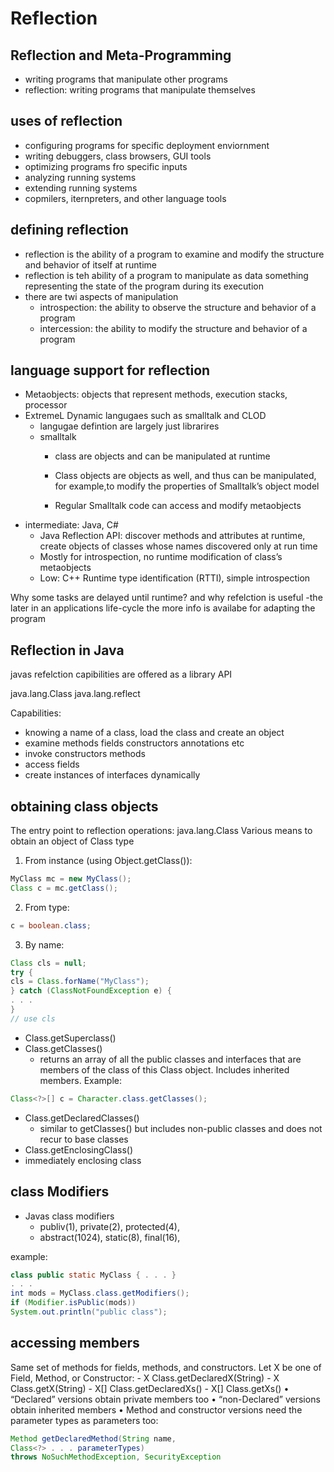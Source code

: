 # Reflection

## Reflection and Meta-Programming
- writing programs that manipulate other programs
- reflection: writing programs that manipulate themselves

## uses of reflection
- configuring programs for specific deployment enviornment
- writing debuggers, class browsers, GUI tools
- optimizing programs fro specific inputs
- analyzing running systems
- extending running systems
- copmilers, iternpreters, and other language tools

## defining reflection
- reflection is the ability of a program to examine and modify the structure and behavior of itself at runtime
- reflection is teh ability of a program to manipulate as data something representing the state of the program during its execution
- there are twi aspects of manipulation
    - introspection: the ability to observe the structure and behavior of a program
    - intercession: the ability to modify the structure and behavior of a program

## language support for reflection
- Metaobjects: objects that represent methods, execution stacks, processor
- ExtremeL Dynamic langugaes such as smalltalk and CLOD
    - langugae defintion are largely just librarires
    - smalltalk
        - class are objects and can be manipulated at runtime

        - Class objects are objects as well, and thus can be manipulated, for example,to modify the properties of Smalltalk’s object model
        - Regular Smalltalk code can access and modify metaobjects
- intermediate: Java, C#
    - Java Reflection API: discover methods and attributes at runtime, create objects of classes whose names discovered only at run time
    - Mostly for introspection, no runtime modification of class’s metaobjects
    - Low: C++ Runtime type identification (RTTI), simple introspection

Why some tasks are delayed until runtime? and why refelction is useful
    -the later in an applications life-cycle the more info is availabe for adapting the program

## Reflection in Java
javas refelction capibilities are offered as a library API

java.lang.Class
java.lang.reflect

Capabilities:
- knowing a name of a class, load the class and create an object
- examine methods fields constructors annotations etc
- invoke constructors methods
- access fields
- create instances of interfaces dynamically

## obtaining class objects

The entry point to reflection operations: java.lang.Class
Various means to obtain an object of Class type
1. From instance (using Object.getClass()):
```java
MyClass mc = new MyClass();
Class c = mc.getClass();
```
2. From type:
```java
c = boolean.class;
```
3. By name:
```java
Class cls = null;
try {
cls = Class.forName("MyClass");
} catch (ClassNotFoundException e) {
. . .
}
// use cls
```

- Class.getSuperclass()
- Class.getClasses()
    - returns an array of all the public classes and
interfaces that are members of the class of this Class
object. Includes inherited members. 
Example:
```java
Class<?>[] c = Character.class.getClasses();
```
- Class.getDeclaredClasses()
    - similar to getClasses() but includes non-public classes
and does not recur to base classes
- Class.getEnclosingClass()
- immediately enclosing class

## class Modifiers
- Javas class modifiers
    - publiv(1), private(2), protected(4), 
    - abstract(1024), static(8), final(16),

example:
```java
class public static MyClass { . . . }
. . .
int mods = MyClass.class.getModifiers();
if (Modifier.isPublic(mods))
System.out.println("public class");

```

## accessing members

Same set of methods for fields, methods, and constructors.
Let X be one of Field, Method, or Constructor:
    - X Class.getDeclaredX(String)
    - X Class.getX(String)
    - X[] Class.getDeclaredXs()
    - X[] Class.getXs()
• “Declared” versions obtain private members too
• “non-Declared” versions obtain inherited members
• Method and constructor versions need the parameter types
as parameters too:
```java
Method getDeclaredMethod(String name,
Class<?> . . . parameterTypes)
throws NoSuchMethodException, SecurityException
```
